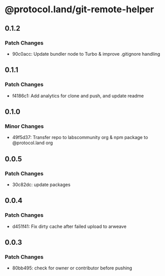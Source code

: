 # @protocol.land/git-remote-helper

## 0.1.2

### Patch Changes

-   90c0acc: Update bundler node to Turbo & improve .gitignore handling

## 0.1.1

### Patch Changes

-   f4186c1: Add analytics for clone and push, and update readme

## 0.1.0

### Minor Changes

-   49f5d37: Transfer repo to labscommunity org & npm package to @protocol.land org

## 0.0.5

### Patch Changes

-   30c82dc: update packages

## 0.0.4

### Patch Changes

-   d451f41: Fix dirty cache after failed upload to arweave

## 0.0.3

### Patch Changes

-   80bb495: check for owner or contributor before pushing
